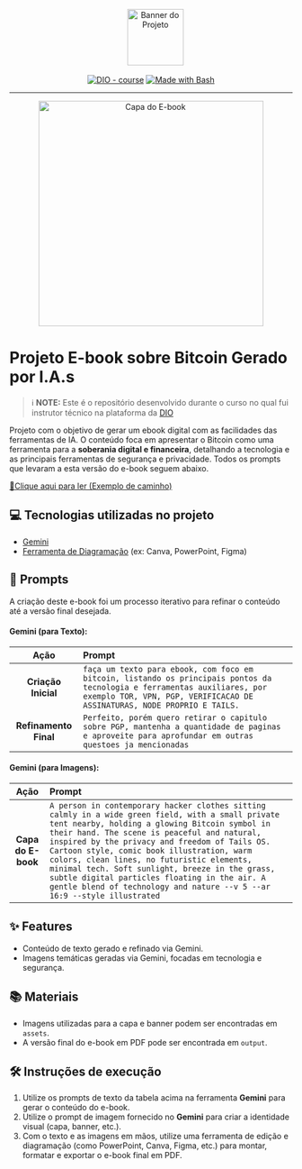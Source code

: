 <p align="center">
    <img width="100" src=".github/assets/banner.png" alt="Banner do Projeto">
</p>

<p align="center">
<a href="https://dio.me/"><img src="https://img.shields.io/badge/DIO-Course-28DA77?logo=youtube" alt="DIO - course"></a>
<a href="https://www.gnu.org/software/bash/" title="Go to Bash homepage"><img src="https://img.shields.io/badge/Prompt-Project-blue?logo=gnu-bash&amp;logoColor=white" alt="Made with Bash"></a></p>

-------

<p align="center">
<img 
    src="./assets/cover.png"
    width="400"
    alt="Capa do E-book"
/>
</p>

# Projeto E-book sobre Bitcoin Gerado por I.A.s

> ℹ️ **NOTE:** Este é o repositório desenvolvido durante o curso no qual fui instrutor técnico na plataforma da [DIO](https://dio.me)

Projeto com o objetivo de gerar um ebook digital com as facilidades das ferramentas de IA. O conteúdo foca em apresentar o Bitcoin como uma ferramenta para a **soberania digital e financeira**, detalhando a tecnologia e as principais ferramentas de segurança e privacidade. Todos os prompts que levaram a esta versão do e-book seguem abaixo.

<a href="./output/desvendando-o-bitcoin.pdf" title="Leia o PDF"> 📕Clique aqui para ler (Exemplo de caminho)</a>

## 💻 Tecnologias utilizadas no projeto

- [Gemini](https://gemini.google.com/)
- [Ferramenta de Diagramação](https://www.canva.com/) (ex: Canva, PowerPoint, Figma)

## 🧠 Prompts

A criação deste e-book foi um processo iterativo para refinar o conteúdo até a versão final desejada.

#### Gemini (para Texto):

| Ação | Prompt |
| :---: | :--- |
| **Criação Inicial** | `faça um texto para ebook, com foco em bitcoin, listando os principais pontos da tecnologia e ferramentas auxiliares, por exemplo TOR, VPN, PGP, VERIFICACAO DE ASSINATURAS, NODE PROPRIO E TAILS.` |
| **Refinamento Final** | `Perfeito, porém quero retirar o capitulo sobre PGP, mantenha a quantidade de paginas e aproveite para aprofundar em outras questoes ja mencionadas` |

#### Gemini (para Imagens):

| Ação | Prompt |
| :--: | :--- |
| **Capa do E-book** | `A person in contemporary hacker clothes sitting calmly in a wide green field, with a small private tent nearby, holding a glowing Bitcoin symbol in their hand. The scene is peaceful and natural, inspired by the privacy and freedom of Tails OS. Cartoon style, comic book illustration, warm colors, clean lines, no futuristic elements, minimal tech. Soft sunlight, breeze in the grass, subtle digital particles floating in the air. A gentle blend of technology and nature --v 5 --ar 16:9 --style illustrated` |


## ✨ Features

- Conteúdo de texto gerado e refinado via Gemini.
- Imagens temáticas geradas via Gemini, focadas em tecnologia e segurança.

## 📚 Materiais

- Imagens utilizadas para a capa e banner podem ser encontradas em `assets`.
- A versão final do e-book em PDF pode ser encontrada em `output`.

## 🛠️ Instruções de execução

1.  Utilize os prompts de texto da tabela acima na ferramenta **Gemini** para gerar o conteúdo do e-book.
2.  Utilize o prompt de imagem fornecido no **Gemini** para criar a identidade visual (capa, banner, etc.).
3.  Com o texto e as imagens em mãos, utilize uma ferramenta de edição e diagramação (como PowerPoint, Canva, Figma, etc.) para montar, formatar e exportar o e-book final em PDF.
